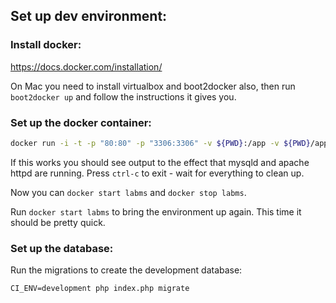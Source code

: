 ## Set up dev environment:

### Install docker:

https://docs.docker.com/installation/

On Mac you need to install virtualbox and boot2docker also, then run `boot2docker up` and follow the instructions it gives you.

### Set up the docker container:

```bash
docker run -i -t -p "80:80" -p "3306:3306" -v ${PWD}:/app -v ${PWD}/application/cache/mysql:/var/lib/mysql --name labms -e CREATE_MYSQL_BASIC_USER_AND_DB="true" -e CI_ENV="development" dgraziotin/lamp
```

If this works you should see output to the effect that mysqld and apache httpd are running. Press `ctrl-c` to exit - wait for everything to clean up.

Now you can `docker start labms` and `docker stop labms`.

Run `docker start labms` to bring the environment up again. This time it should be pretty quick.

### Set up the database:

Run the migrations to create the development database:

`CI_ENV=development php index.php migrate`
